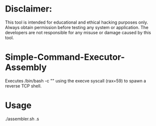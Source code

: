 # Disclaimer:
This tool is intended for educational and ethical hacking purposes only. Always obtain permission before testing any system or application. The developers are not responsible for any misuse or damage caused by this tool.

# Simple-Command-Executor-Assembly
Executes /bin/bash -c "<command>" using the execve syscall (rax=59) to spawn a reverse TCP shell.

# Usage
./assembler.sh <name>.s
